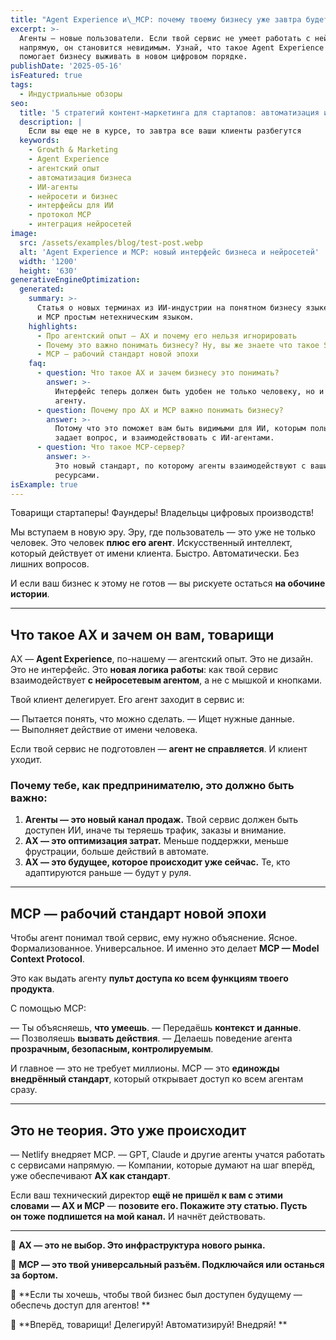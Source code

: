 ```yaml
---
title: "Agent Experience и\_MCP: почему твоему бизнесу уже завтра будет нечем дышать без них"
excerpt: >-
  Агенты — новые пользователи. Если твой сервис не умеет работать с нейросетями
  напрямую, он становится невидимым. Узнай, что такое Agent Experience и как MCP
  помогает бизнесу выживать в новом цифровом порядке.
publishDate: '2025-05-16'
isFeatured: true
tags:
  - Индустриальные обзоры
seo:
  title: '5 стратегий контент-маркетинга для стартапов: автоматизация и революция'
  description: |
    Если вы еще не в курсе, то завтра все ваши клиенты разбегутся
  keywords:
    - Growth & Marketing
    - Agent Experience
    - агентский опыт
    - автоматизация бизнеса
    - ИИ-агенты
    - нейросети и бизнес
    - интерфейсы для ИИ
    - протокол MCP
    - интеграция нейросетей
image:
  src: /assets/examples/blog/test-post.webp
  alt: 'Agent Experience и MCP: новый интерфейс бизнеса и нейросетей'
  width: '1200'
  height: '630'
generativeEngineOptimization:
  generated:
    summary: >-
      Статья о новых терминах из ИИ-индустрии на понятном бизнесу языке. Про AX
      и MCP простым нетехническим языком.
    highlights:
      - Про агентский опыт — AX и почему его нельзя игнорировать
      - Почему это важно понимать бизнесу? Ну, вы же знаете что такое SEO и UX?
      - MCP — рабочий стандарт новой эпохи
    faq:
      - question: Что такое AX и зачем бизнесу это понимать?
        answer: >-
          Интерфейс теперь должен быть удобен не только человеку, но и его
          агенту.
      - question: Почему про AX и MCP важно понимать бизнесу?
        answer: >-
          Потому что это поможет вам быть видимыми для ИИ, которым пользователь
          задает вопрос, и взаимодействовать с ИИ-агентами.
      - question: Что такое MCP-сервер?
        answer: >-
          Это новый стандарт, по которому агенты взаимодействуют с вашими
          ресурсами.
isExample: true
---
```

Товарищи стартаперы! Фаундеры! Владельцы цифровых производств!

Мы вступаем в новую эру. Эру, где пользователь — это уже не только человек. Это человек **плюс его агент**. Искусственный интеллект, который действует от имени клиента. Быстро. Автоматически. Без лишних вопросов.

И если ваш бизнес к этому не готов — вы рискуете остаться **на обочине истории**.

---

## Что такое AX и зачем он вам, товарищи

AX — **Agent Experience**, по-нашему — агентский опыт. Это не дизайн. Это не интерфейс. Это **новая логика работы**: как твой сервис взаимодействует **с нейросетевым агентом**, а не с мышкой и кнопками.

Твой клиент делегирует. Его агент заходит в сервис и:

— Пытается понять, что можно сделать.
— Ищет нужные данные.
— Выполняет действие от имени человека.

Если твой сервис не подготовлен — **агент не справляется**. И клиент уходит.

### Почему тебе, как предпринимателю, это должно быть важно:

1. **Агенты — это новый канал продаж.** Твой сервис должен быть доступен ИИ, иначе ты теряешь трафик, заказы и внимание.
2. **AX — это оптимизация затрат.** Меньше поддержки, меньше фрустрации, больше действий в автомате.
3. **AX — это будущее, которое происходит уже сейчас.** Те, кто адаптируются раньше — будут у руля.

---

## MCP — рабочий стандарт новой эпохи

Чтобы агент понимал твой сервис, ему нужно объяснение. Ясное. Формализованное. Универсальное. И именно это делает **MCP — Model Context Protocol**.

Это как выдать агенту **пульт доступа ко всем функциям твоего продукта**.

С помощью MCP:

— Ты объясняешь, **что умеешь**.
— Передаёшь **контекст и данные**.
— Позволяешь **вызвать действия**.
— Делаешь поведение агента **прозрачным, безопасным, контролируемым**.

И главное — это не требует миллионы. MCP — это **единожды внедрённый стандарт**, который открывает доступ ко всем агентам сразу.

---

## Это не теория. Это уже происходит

— Netlify внедряет MCP.
— GPT, Claude и другие агенты учатся работать с сервисами напрямую.
— Компании, которые думают на шаг вперёд, уже обеспечивают **AX как стандарт**.

Если ваш технический директор **ещё не пришёл к вам с этими словами — AX и MCP** —
**позовите его. Покажите эту статью. Пусть он тоже подпишется на мой канал.** И начнёт действовать.

---

🚩 **AX — это не выбор. Это инфраструктура нового рынка.**

🚩 **MCP — это твой универсальный разъём. Подключайся или останься за бортом.**

🚩 **Если ты хочешь, чтобы твой бизнес был доступен будущему — обеспечь доступ для агентов! **

🚩 **Вперёд, товарищи! Делегируй! Автоматизируй! Внедряй! **